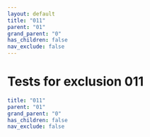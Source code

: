 ```yaml
---
layout: default
title: "011"
parent: "01"
grand_parent: "0"
has_children: false
nav_exclude: false
---
```

# Tests for exclusion 011

```yaml
title: "011"
parent: "01"
grand_parent: "0"
has_children: false
nav_exclude: false
```
